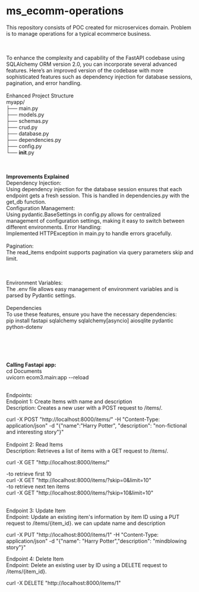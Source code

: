 # ms_ecomm-operations
This repository consists of POC created for microservices domain. Problem is to manage operations for a typical ecommerce business.<br><br><br>

To enhance the complexity and capability of the FastAPI codebase using SQLAlchemy ORM version 2.0, you can incorporate several advanced features. Here’s an improved version of the codebase with more sophisticated features such as dependency injection for database sessions, pagination, and error handling.<br><br>
Enhanced Project Structure<br>
myapp/<br>
├── main.py <br>
├── models.py<br>
├── schemas.py<br>
├── crud.py<br>
├── database.py<br>
├── dependencies.py<br>
├── config.py<br>
└── __init__.py<br><br><br>

**Improvements Explained**<br>
Dependency Injection:<br>
Using dependency injection for the database session ensures that each endpoint gets a fresh session. This is handled in dependencies.py with the get_db function.<br>
Configuration Management:<br>
Using pydantic.BaseSettings in config.py allows for centralized management of configuration settings, making it easy to switch between different environments.
Error Handling:<br>
Implemented HTTPException in main.py to handle errors gracefully.<br><br>
Pagination:<br>
The read_items endpoint supports pagination via query parameters skip and limit.<br><br><br>

Environment Variables:<br>
The .env file allows easy management of environment variables and is parsed by Pydantic settings.<br><br>
Dependencies<br>
To use these features, ensure you have the necessary dependencies:<br>
pip install fastapi sqlalchemy sqlalchemy[asyncio] aiosqlite pydantic python-dotenv<br><br>
<br><br><br><br>
**Calling Fastapi app:**<br>
cd Documents<br>
uvicorn ecom3.main:app --reload<br><br>

Endpoints:<br>
Endpoint 1: Create Items with name and description <br>
Description: Creates a new user with a POST request to /items/.<br>

curl -X POST "http://localhost:8000/items/" -H "Content-Type: application/json" -d "{\"name\":\"Harry Potter\", \"description\": \"non-fictional and interesting story\"}"<br><br>
Endpoint 2: Read Items<br>
Description: Retrieves a list of items with a GET request to /items/.<br>

curl -X GET "http://localhost:8000/items/"<br>

-to retrieve first 10 <br>
curl -X GET "http://localhost:8000/items/?skip=0&limit=10"<br>
-to retrieve next ten items<br>
curl -X GET "http://localhost:8000/items/?skip=10&limit=10"<br><br>

Endpoint 3: Update Item<br>
Endpoint: Update an existing item's information by item ID using a PUT request to /items/{item_id}. we can update name and description<br>

curl -X PUT "http://localhost:8000/items/1" -H "Content-Type: application/json" -d "{\"name\": \"Harry Potter\",\"description\": \"mindblowing story\"}"<br>

Endpoint 4: Delete Item<br>
Endpoint: Delete an existing user by ID using a DELETE request to /items/{item_id}.<br>

curl -X DELETE "http://localhost:8000/items/1"<br>
